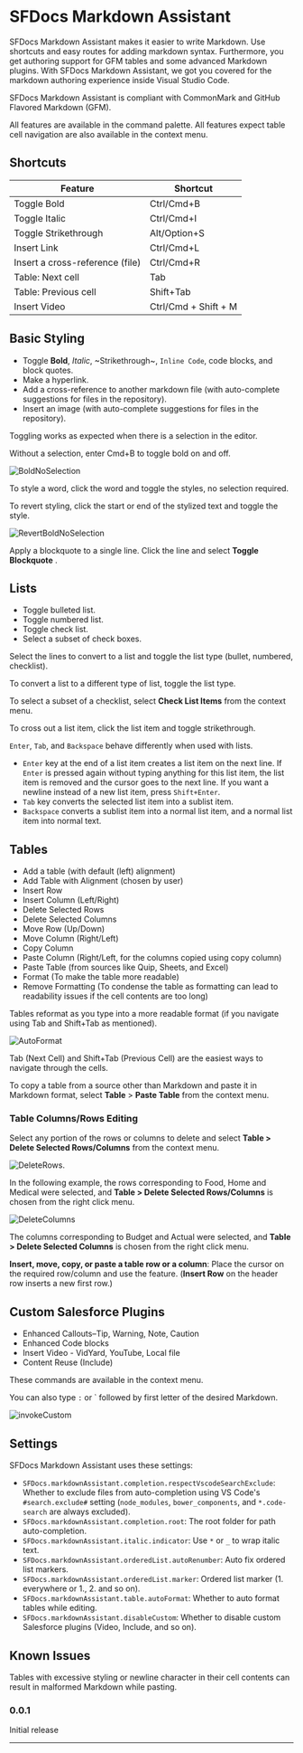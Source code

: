 # SFDocs Markdown Assistant

SFDocs Markdown Assistant makes it easier to write Markdown. Use shortcuts and easy routes for adding markdown syntax. Furthermore, you get authoring support for GFM tables and some advanced Markdown plugins. With SFDocs Markdown Assistant, we got you covered for the markdown authoring experience inside Visual Studio Code.

SFDocs Markdown Assistant is compliant with CommonMark and GitHub Flavored Markdown (GFM).

All features are available in the command palette. All features expect table cell navigation are also available in the context menu.

## Shortcuts

| Feature                        | Shortcut     |
| ------------------------------ | ------------ |
| Toggle Bold                    | Ctrl/Cmd+B   |
| Toggle Italic                  | Ctrl/Cmd+I   |
| Toggle Strikethrough           | Alt/Option+S |
| Insert Link              | Ctrl/Cmd+L   |
| Insert a cross-reference (file) | Ctrl/Cmd+R   |
| Table: Next cell               | Tab          |
| Table: Previous cell           | Shift+Tab    |
| Insert Video                   | Ctrl/Cmd + Shift + M |

## Basic Styling

-   Toggle **Bold**, _Italic_, ~Strikethrough~, `Inline Code`, code blocks, and block quotes.
-   Make a hyperlink.
-   Add a cross-reference to another markdown file (with auto-complete suggestions for files in the repository).
-   Insert an image (with auto-complete suggestions for files in the repository).

Toggling works as expected when there is a selection in the editor.

Without a selection, enter Cmd+B to toggle bold on and off.

![BoldNoSelection](https://github.com/forcedotcom/sfdocs-vscode/blob/master/vscode-markdown-assistant/images/BoldNoSel.gif?raw=true)

To style a word, click the word and toggle the styles, no selection required.

To revert styling, click the start or end of the stylized text and toggle the style.
   
![RevertBoldNoSelection](https://github.com/forcedotcom/sfdocs-vscode/blob/master/vscode-markdown-assistant/images/BeforeBoldStartPattern.gif?raw=true)

Apply a blockquote to a single line. Click the line and select **Toggle Blockquote** .

## Lists

-   Toggle bulleted list.
-   Toggle numbered list.
-   Toggle check list.
-   Select a subset of check boxes.

Select the lines to convert to a list and toggle the list type (bullet, numbered, checklist).

To convert a list to a different type of list, toggle the list type.

To select a subset of a checklist, select **Check List Items** from the context menu.

To cross out a list item, click the list item and toggle strikethrough.

`Enter`, `Tab`, and `Backspace` behave differently when used with lists.
- `Enter` key at the end of a list item creates a list item on the next line. If `Enter` is pressed again without typing anything for this list item, the list item is removed and the cursor goes to the next line. If you want a newline instead of a new list item, press `Shift+Enter`.
- `Tab` key converts the selected list item into  a sublist item.
- `Backspace` converts a sublist item into a normal list item, and a normal list item into normal text.
  

  
## Tables

-   Add a table (with default (left) alignment)
-   Add Table with Alignment (chosen by user)
-   Insert Row
-   Insert Column (Left/Right)
-   Delete Selected Rows
-   Delete Selected Columns
-   Move Row (Up/Down)
-   Move Column (Right/Left)
-   Copy Column
-   Paste Column (Right/Left, for the columns copied using copy column)
-   Paste Table (from sources like Quip, Sheets, and Excel)
-   Format (To make the table more readable)
-   Remove Formatting (To condense the table as formatting can lead to readability issues if the cell contents are too long)

Tables reformat as you type into a more readable format (if you navigate using Tab and Shift+Tab as mentioned).

![AutoFormat](https://github.com/forcedotcom/sfdocs-vscode/blob/master/vscode-markdown-assistant/images/Autoformat.gif?raw=true)

Tab (Next Cell) and Shift+Tab (Previous Cell) are the easiest ways to navigate through the cells.

To copy a table from a source other than Markdown and paste it in Markdown format, select **Table** > **Paste Table** from the context menu.
  
### Table Columns/Rows Editing

Select any portion of the rows or columns to delete and select **Table > Delete Selected Rows/Columns** from the context menu.

![DeleteRows](https://github.com/forcedotcom/sfdocs-vscode/blob/master/vscode-markdown-assistant/images/DeleteRows.gif?raw=true). 

In the following example, the rows corresponding to Food, Home and Medical were selected, and **Table > Delete Selected Rows/Columns** is chosen from the right click menu.
    
![DeleteColumns](https://github.com/forcedotcom/sfdocs-vscode/blob/master/vscode-markdown-assistant/images/DeleteColumns.gif?raw=true)

The columns corresponding to Budget and Actual were selected, and **Table > Delete Selected Columns** is chosen from the right click menu.
  
**Insert, move, copy, or paste a table row or a column**: Place the cursor on the required row/column and use the feature. (**Insert Row** on the header row inserts a new first row.)

## Custom Salesforce Plugins

-   Enhanced Callouts–Tip, Warning, Note, Caution
-   Enhanced Code blocks
-   Insert Video - VidYard, YouTube, Local file
-   Content Reuse (Include)

These commands are available in the context menu.

You can also type `:` or ` followed by first letter of the desired Markdown.

![invokeCustom](https://github.com/forcedotcom/sfdocs-vscode/blob/master/vscode-markdown-assistant/images/invokeCustom.gif?raw=true)

## Settings

SFDocs Markdown Assistant uses these settings:

-   `SFDocs.markdownAssistant.completion.respectVscodeSearchExclude`: Whether to exclude files from auto-completion using VS Code's `#search.exclude#` setting (`node_modules`, `bower_components`, and `*.code-search` are always excluded).
-   `SFDocs.markdownAssistant.completion.root`: The root folder for path auto-completion.
-   `SFDocs.markdownAssistant.italic.indicator`: Use `*` or `_` to wrap italic text.
-   `SFDocs.markdownAssistant.orderedList.autoRenumber`: Auto fix ordered list markers.
-   `SFDocs.markdownAssistant.orderedList.marker`: Ordered list marker (1. everywhere or 1., 2. and so on).
-   `SFDocs.markdownAssistant.table.autoFormat`: Whether to auto format tables while editing.
-   `SFDocs.markdownAssistant.disableCustom`: Whether to disable custom Salesforce plugins (Video, Include, and so on).

## Known Issues

Tables with excessive styling or newline character in their cell contents can result in malformed Markdown while pasting.

<!-- ## Release Notes -->

<!-- Users appreciate release notes as you update your extension. -->

### 0.0.1

Initial release

---

